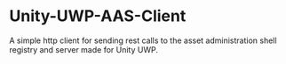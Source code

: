# Unity-UWP-AAS-Client
A simple http client for sending rest calls to the asset administration shell registry and server made for Unity UWP.
